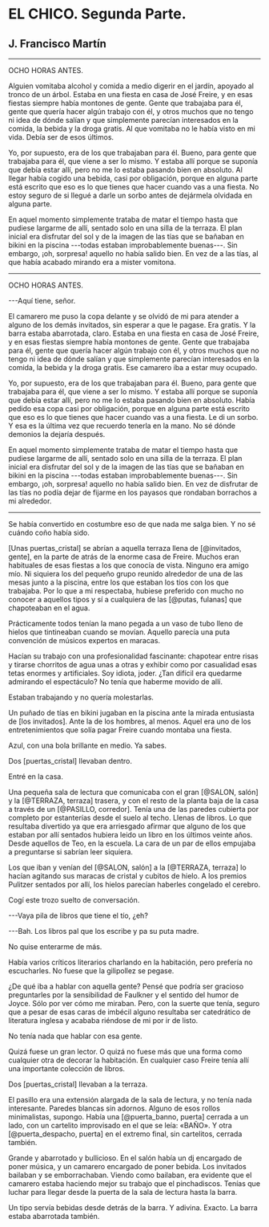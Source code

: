 # EL CHICO. Segunda Parte.
## J. Francisco Martín

***

OCHO HORAS ANTES.

Alguien vomitaba alcohol y comida a medio digerir en el jardín, apoyado al tronco de un árbol. Estaba en una fiesta en casa de José Freire, y en esas fiestas siempre había montones de gente. Gente que trabajaba para él, gente que quería hacer algún trabajo con él, y otros muchos que no tengo ni idea de dónde salían y que simplemente parecían interesados en la comida, la bebida y la droga gratis. Al que vomitaba no le había visto en mi vida. Debía ser de esos últimos.

Yo, por supuesto, era de los que trabajaban para él. Bueno, para gente que trabajaba para él, que viene a ser lo mismo. Y estaba allí porque se suponía que debía estar allí, pero no me lo estaba pasando bien en absoluto. Al llegar había cogido una bebida, casi por obligación, porque en alguna parte está escrito que eso es lo que tienes que hacer cuando vas a una fiesta. No estoy seguro de si llegué a darle un sorbo antes de dejármela olvidada en alguna parte.

En aquel momento simplemente trataba de matar el tiempo hasta que pudiese largarme de allí, sentado solo en una silla de la terraza. El plan inicial era disfrutar del sol y de la imagen de las tías que se bañaban en bikini en la piscina ---todas estaban improbablemente buenas---. Sin embargo, ¡oh, sorpresa! aquello no había salido bien. En vez de a las tías, al que había acabado mirando era a mister vomitona.

***

OCHO HORAS ANTES.

---Aquí tiene, señor.

El camarero me puso la copa delante y se olvidó de mi para atender a alguno de los demás invitados, sin esperar a que le pagase. Era gratis. Y la barra estaba abarrotada, claro. Estaba en una fiesta en casa de José Freire, y en esas fiestas siempre había montones de gente. Gente que trabajaba para él, gente que quería hacer algún trabajo con él, y otros muchos que no tengo ni idea de dónde salían y que simplemente parecían interesados en la comida, la bebida y la droga gratis. Ese camarero iba a estar muy ocupado.

Yo, por supuesto, era de los que trabajaban para él. Bueno, para gente que trabajaba para él, que viene a ser lo mismo. Y estaba allí porque se suponía que debía estar allí, pero no me lo estaba pasando bien en absoluto. Había pedido esa copa casi por obligación, porque en alguna parte está escrito que eso es lo que tienes que hacer cuando vas a una fiesta. Le di un sorbo. Y esa es la última vez que recuerdo tenerla en la mano. No sé dónde demonios la dejaría después.

En aquel momento simplemente trataba de matar el tiempo hasta que pudiese largarme de allí, sentado solo en una silla de la terraza. El plan inicial era disfrutar del sol y de la imagen de las tías que se bañaban en bikini en la piscina ---todas estaban improbablemente buenas---. Sin embargo, ¡oh, sorpresa! aquello no había salido bien. En vez de disfrutar de las tías no podía dejar de fijarme en los payasos que rondaban borrachos a mi alrededor.

***

Se había convertido en costumbre eso de que nada me salga bien. Y no sé cuándo coño había sido.

[Unas puertas_cristal] se abrían a aquella terraza llena de [@invitados, gente], en la parte de atrás de la enorme casa de Freire. Muchos eran habituales de esas fiestas a los que conocía de vista. Ninguno era amigo mío. Ni siquiera los del pequeño grupo reunido alrededor de una de las mesas junto a la piscina, entre los que estaban los tíos con los que trabajaba. Por lo que a mi respectaba, hubiese preferido con mucho no conocer a aquellos tipos y sí a cualquiera de las [@putas, fulanas] que chapoteaban en el agua.

Prácticamente todos tenían la mano pegada a un vaso de tubo lleno de hielos que tintineaban cuando se movían. Aquello parecía una puta convención de músicos expertos en maracas.

Hacían su trabajo con una profesionalidad fascinante: chapotear entre risas y tirarse chorritos de agua unas a otras y exhibir como por casualidad esas tetas enormes y artificiales. Soy idiota, joder. ¿Tan difícil era quedarme admirando el espectáculo? No tenía que haberme movido de allí.

Estaban trabajando y no quería molestarlas.

Un puñado de tías en bikini jugaban en la piscina ante la mirada entusiasta de [los invitados]. Ante la de los hombres, al menos. Aquel era uno de los entretenimientos que solía pagar Freire cuando montaba una fiesta.

Azul, con una bola brillante en medio. Ya sabes.

Dos [puertas_cristal] llevaban dentro.

Entré en la casa.

Una pequeña sala de lectura que comunicaba con el gran [@SALON, salón] y la [@TERRAZA, terraza] trasera, y con el resto de la planta baja de la casa a través de un [@PASILLO, corredor]. Tenía una de las paredes cubierta por completo por estanterías desde el suelo al techo. Llenas de libros. Lo que resultaba divertido ya que era arriesgado afirmar que alguno de los que estaban por allí sentados hubiera leido un libro en los últimos veinte años. Desde aquellos de Teo, en la escuela. La cara de un par de ellos empujaba a preguntarse si sabrían leer siquiera.

Los que iban y venían del [@SALON, salón] a la [@TERRAZA, terraza] lo hacían agitando sus maracas de cristal y cubitos de hielo. A los premios Pulitzer sentados por allí, los hielos parecían haberles congelado el cerebro.

Cogí este trozo suelto de conversación.

---Vaya pila de libros que tiene el tío, ¿eh?

---Bah. Los libros pal que los escribe y pa su puta madre.

No quise enterarme de más.

Había varios críticos literarios charlando en la habitación, pero prefería no escucharles. No fuese que la gilipollez se pegase.

¿De qué iba a hablar con aquella gente? Pensé que podría ser gracioso preguntarles por la sensibilidad de Faulkner y el sentido del humor de Joyce. Sólo por ver cómo me miraban. Pero, con la suerte que tenía, seguro que a pesar de esas caras de imbécil alguno resultaba ser catedrático de literatura inglesa y acababa riéndose de mi por ir de listo.

No tenía nada que hablar con esa gente.

Quizá fuese un gran lector. O quizá no fuese más que una forma como cualquier otra de decorar la habitación. En cualquier caso Freire tenía allí una importante colección de libros.

Dos [puertas_cristal] llevaban a la terraza.

El pasillo era una extensión alargada de la sala de lectura, y no tenía nada interesante. Paredes blancas sin adornos. Alguno de esos rollos minimalistas, supongo. Había una [@puerta_banno, puerta] cerrada a un lado, con un cartelito improvisado en el que se leía: «BAÑO». Y otra [@puerta_despacho, puerta] en el extremo final, sin cartelitos, cerrada también.

Grande y abarrotado y bullicioso. En el salón había un dj encargado de poner música, y un camarero encargado de poner bebida. Los invitados bailaban y se emborrachaban. Viendo como bailaban, era evidente que el camarero estaba haciendo mejor su trabajo que el pinchadiscos. Tenías que luchar para llegar desde la puerta de la sala de lectura hasta la barra.

Un tipo servía bebidas desde detrás de la barra. Y adivina. Exacto. La barra estaba abarrotada también.
